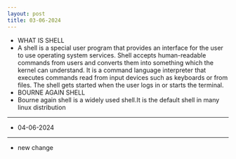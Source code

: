 ```yaml
---
layout: post
title: 03-06-2024
---
```

- WHAT IS SHELL
- A shell is a special user program that provides an interface for the user to use operating system services. Shell accepts human-readable commands from users and converts them into something which the kernel can understand. It is a command language interpreter that executes commands read from input devices such as keyboards or from files. The shell gets started when the user logs in or starts the terminal.
- BOURNE AGAIN SHELL
- Bourne again shell is a widely used shell.It is the default shell in many linux distribution
---
- 04-06-2024
---
- new change



